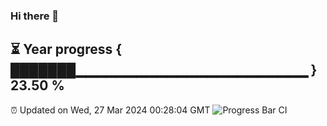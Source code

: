 ### Hi there 👋
⏳ Year progress { ███████▁▁▁▁▁▁▁▁▁▁▁▁▁▁▁▁▁▁▁▁▁▁▁ } 23.50 %
---
⏰ Updated on Wed, 27 Mar 2024 00:28:04 GMT
![Progress Bar CI](https://github.com/Moyi321/Moyi321/workflows/Progress%20Bar%20CI/badge.svg)
